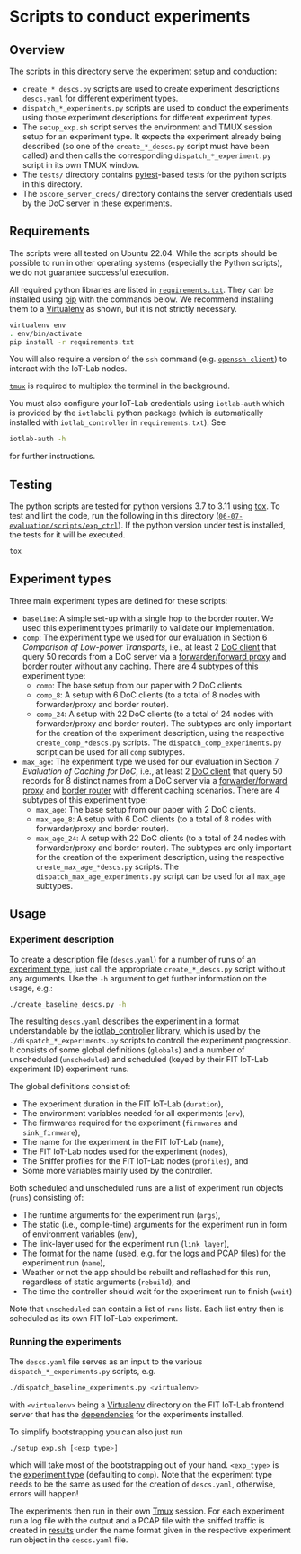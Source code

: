 # Scripts to conduct experiments

## Overview

The scripts in this directory serve the experiment setup and conduction:

- `create_*_descs.py` scripts are used to create experiment descriptions `descs.yaml` for different
  experiment types.
- `dispatch_*_experiments.py` scripts are used to conduct the experiments using those experiment
  descriptions for different experiment types.
- The `setup_exp.sh` script serves the environment and TMUX session setup for an experiment type. It
  expects the experiment already being described (so one of the `create_*_descs.py` script must have
  been called) and then calls the corresponding `dispatch_*_experiment.py` script in its own TMUX
  window.
- The `tests/` directory contains [pytest]-based tests for the python scripts in this directory.
- The `oscore_server_creds/` directory contains the server credentials used by the DoC server in
  these experiments.

## Requirements

The scripts were all tested on Ubuntu 22.04. While the scripts should be possible to run in other
operating systems (especially the Python scripts), we do not guarantee successful execution.

All required python libraries are listed in [`requirements.txt`](./requirements.txt). They can be
installed using [pip] with the commands below.
We recommend installing them to a [Virtualenv] as shown, but it is not strictly necessary.

```sh
virtualenv env
. env/bin/activate
pip install -r requirements.txt
```

You will also require a version of the `ssh` command (e.g. [`openssh-client`][OpenSSH]) to
interact with the IoT-Lab nodes.

[`tmux`][Tmux] is required to multiplex the terminal in the background.

You must also configure your IoT-Lab credentials using `iotlab-auth` which is
provided by the `iotlabcli` python package (which is automatically installed
with `iotlab_controller` in `requirements.txt`). See

```sh
iotlab-auth -h
```

for further instructions.

## Testing

The python scripts are tested for python versions 3.7 to 3.11 using [tox]. To test and lint the
code, run the following in this directory ([`06-07-evaluation/scripts/exp_ctrl`](./)). If the python
version under test is installed, the tests for it will be executed.

```sh
tox
```

## Experiment types

Three main experiment types are defined for these scripts:

- `baseline`: A simple set-up with a single hop to the border router. We used this experiment types
  primarily to validate our implementation.
- `comp`: The experiment type we used for our evaluation in Section 6 _Comparison of Low-power
  Transports_, i.e., at least 2 [DoC client] that query 50 records from a DoC server via a
  [forwarder/forward proxy] and [border router] without any caching.
  There are 4 subtypes of this experiment type:
    - `comp`: The base setup from our paper with 2 DoC clients.
    - `comp_8`: A setup with 6 DoC clients (to a total of 8 nodes with forwarder/proxy and border
      router).
    - `comp_24`: A setup with 22 DoC clients (to a total of 24 nodes with forwarder/proxy and border
      router).
  The subtypes are only important for the creation of the experiment description, using the
  respective `create_comp_*descs.py` scripts. The `dispatch_comp_experiments.py` script can be used
  for all `comp` subtypes.
- `max_age`: The experiment type we used for our evaluation in Section 7 _Evaluation of Caching for
  DoC_, i.e., at least 2 [DoC client] that query 50 records for 8 distinct names from a DoC server
  via a [forwarder/forward proxy] and [border router] with different caching scenarios.
  There are 4 subtypes of this experiment type:
    - `max_age`: The base setup from our paper with 2 DoC clients.
    - `max_age_8`: A setup with 6 DoC clients (to a total of 8 nodes with forwarder/proxy and border
      router).
    - `max_age_24`: A setup with 22 DoC clients (to a total of 24 nodes with forwarder/proxy and
      border router).
  The subtypes are only important for the creation of the experiment description, using the
  respective `create_max_age_*descs.py` scripts. The `dispatch_max_age_experiments.py` script can be
  used for all `max_age` subtypes.

## Usage

### Experiment description
To create a description file (`descs.yaml`) for a number of runs of an [experiment type], just call
the appropriate `create_*_descs.py` script without any arguments. Use the `-h` argument to get
further information on the usage, e.g.:

```sh
./create_baseline_descs.py -h
```

The resulting `descs.yaml` describes the experiment in a format understandable by the
[iotlab_controller] library, which is used by the `./dispatch_*_experiments.py` scripts to controll
the experiment progression. It consists of some global definitions (`globals`) and a number of
unscheduled (`unscheduled`) and scheduled (keyed by their FIT IoT-Lab experiment ID) experiment
runs.

The global definitions consist of:
- The experiment duration in the FIT IoT-Lab (`duration`),
- The environment variables needed for all experiments (`env`),
- The firmwares required for the experiment (`firmwares` and `sink_firmware`),
- The name for the experiment in the FIT IoT-Lab (`name`),
- The FIT IoT-Lab nodes used for the experiment (`nodes`),
- The Sniffer profiles for the FIT IoT-Lab nodes (`profiles`), and
- Some more variables mainly used by the controller.

Both scheduled and unscheduled runs are a list of experiment run objects (`runs`) consisting of:
- The runtime arguments for the experiment run (`args`),
- The static (i.e., compile-time) arguments for the experiment run in form of environment variables
  (`env`),
- The link-layer used for the experiment run (`link_layer`),
- The format for the name (used, e.g. for the logs and PCAP files) for the experiment run (`name`),
- Weather or not the app should be rebuilt and reflashed for this run, regardless of static
  arguments (`rebuild`), and
- The time the controller should wait for the experiment run to finish (`wait`)

Note that `unscheduled` can contain a list of `runs` lists. Each list entry then is scheduled as its
own FIT IoT-Lab experiment.

### Running the experiments
The `descs.yaml` file serves as an input to the various `dispatch_*_experiments.py` scripts, e.g.

```sh
./dispatch_baseline_experiments.py <virtualenv>
```

with `<virtualenv>` being a [Virtualenv] directory on the FIT IoT-Lab frontend server that has the
[dependencies](#requirements) for the experiments installed.

To simplify bootstrapping you can also just run

```sh
./setup_exp.sh [<exp_type>]
```

which will take most of the bootstrapping out of your hand. `<exp_type>` is the [experiment type]
(defaulting to `comp`). Note that the experiment type needs to be the same as used for the creation
of `descs.yaml`, otherwise, errors will happen!

The experiments then run in their own [Tmux] session. For each experiment run a log file with the
output and a PCAP file with the sniffed traffic is created in [results](../results) under the name
format given in the respective experiment run object in the `descs.yaml` file.

[pytest]: https://pytest.org
[pip]: https://pip.pypa.io
[Virtualenv]: https://virtualenv.pypa.io
[Tmux]: https://github.com/tmux/tmux/wiki
[OpenSSH]: https://www.openssh.com/
[tox]: https://tox.wiki
[experiment type]: #experiment-types
[DoC client]: ../../apps/requester
[forwarder/forward proxy]: ../../apps/proxy
[border router]: https://github.com/RIOT-OS/RIOT/tree/2022.07/examples/gnrc_border_router
[iotlab_controller]: https://github.com/miri64/iotlab_controller
